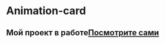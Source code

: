 # Animation-card

## Мой проект в работе[Посмотрите сами](https://malankinam.github.io/Animation-card/)
